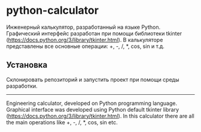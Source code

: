 # python-calculator
Инженерный калькулятор, разработанный на языке Python. Графический интерфейс разработан при помощи библиотеки tkinter (https://docs.python.org/3/library/tkinter.html). 
В калькуляторе представлены все основные операции: +, -, /, *, cos, sin и т.д.
## Установка
Склонировать репозиторий и запустить проект при помощи среды разработки.
____
Engineering calculator, developed on Python programming language. Graphical interface was developed using Python default tkinter library (https://docs.python.org/3/library/tkinter.html). In this calculator there are all the main operations like +, -, /, *, cos, sin etc. 